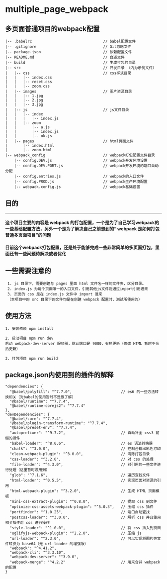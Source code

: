 # multiple_page_webpack
## 多页面普通项目的webpack配置

    |-- .babelrc                                // babel配置文件
    |-- .gitignore                              // Git忽略文件
    |-- package.json                            // 依赖配置文件
    |-- README.md                               // 自述文件
    |-- build                                   // 生成打包的目录
    |-- src                                     // 开发目录 （内为示例文件）
    |   |-- css                                 // css样式目录
    |   |   |-- index.css
    |   |   |-- reset.css
    |   |   |-- zoom.css
    |   |-- images                              // 图片资源目录
    |   |   |-- 1.jpg
    |   |   |-- 2.jpg
    |   |   |-- 3.jpg
    |   |-- js                                  // js文件目录
    |   |   |-- index
    |   |   |   |-- index.js
    |   |   |-- zoom
    |   |       |-- a.js
    |   |       |-- index.js
    |   |       |-- ok.js
    |   |-- pages                               // html页面文件
    |       |-- index.html
    |       |-- zoom.html
    |-- webpack_config                          // webpack打包配置文件目录
        |-- config.DEV.js                       // webpack开发环境设置
        |-- config.DEV.PORT.js                  // webpack开发环境的端口自动分配
        |-- config.entries.js                   // webpack的入口文件
        |-- config.PROD.js                      // webpack生产环境配置
        |-- webpack.config.js                   // webpack基础设置
## 目的
---
#### 这个项目主要的内容是 webpack 的打包配置，一个是为了自己学习webpack的一些基础配置方法，另外一个是为了解决自己之前想到的“ webpack 是如何打包普通多页面项目”的问题
#### 目前这个webpack打包配置，还是处于能够完成一些非常简单的多页面打包，里面还有一些问题待解决或者优化

## 一些需要注意的
```
 1. js 目录下，需要创建与 pages 里面 html 文件名一样的文件夹，区分目录。
 2. index.js 为每个页面唯一的入口文件，引用其他js文件则通过import引用进来
 3. 页面的 css 是在 index.js 文件中 import 进来
 （本项目中的 src 目录下的文件均是在创建 webpack 配置时，测试所使用的）

```

## 使用方法
```
1. 安装依赖 npm install

2. 启动项目 npm run dev
启动 webpack-dev-server 服务器，默认端口是 9000，有热更新（修改 HTML 暂时不会热更新）

3. 打包项目 npm run build

```

## package.json内使用到的插件的解释
```
"dependencies": {
  "@babel/polyfill": "^7.7.0",                      // es6 的一些方法转换相关（对babel的使用暂时不是很了解）
  "@babel/runtime": "^7.7.4",
  "@babel/runtime-corejs2": "^7.7.4"
},
"devDependencies": {
  "@babel/core": "^7.7.4",
  "@babel/plugin-transform-runtime": "^7.7.4",
  "@babel/preset-env": "^7.7.4",
  "autoprefixer": "^9.7.2",                         // 自动补全 css3 前缀的插件
  "babel-loader": "^8.0.6",                         // es 语法转换器
  "chalk": "^3.0.0",                                // 控制台输出彩色打印
  "clean-webpack-plugin": "^3.0.0",                 // 清除打包目录
  "css-loader": "^3.2.0",                           // 对 css 的处理
  "file-loader": "^4.3.0",                          // 对引用的一些文件进行处理（这里暂时没用到）
  "glob": "^7.1.6",                                 // 遍历查找文件
  "html-loader": "^0.5.5",                          // 实现页面对资源的引用
  "html-webpack-plugin": "^3.2.0",                  // 生成 HTML 页面模板
  "mini-css-extract-plugin": "^0.8.0",              // 提取 css 到文件
  "optimize-css-assets-webpack-plugin": "^5.0.3",   // 压缩 css 插件
  "portfinder": "^1.0.25",                          // 端口自动查找
  "postcss-loader": "^3.0.0",                       // 解析 css 并且使用相关插件对 css 进行操作
  "style-loader": "^1.0.0",                         // 将 css 插入到页面
  "uglifyjs-webpack-plugin": "^2.2.0",              // 压缩 js
  "url-loader": "^2.3.0",                           // 可以实现将图片等文件转换为 base64（是 url-loader 的增强版）
  "webpack": "^4.41.2",
  "webpack-cli": "^3.3.10",
  "webpack-dev-server": "^3.9.0",
  "webpack-merge": "^4.2.2"                         // 用来合并 webpack 的配置
}
```